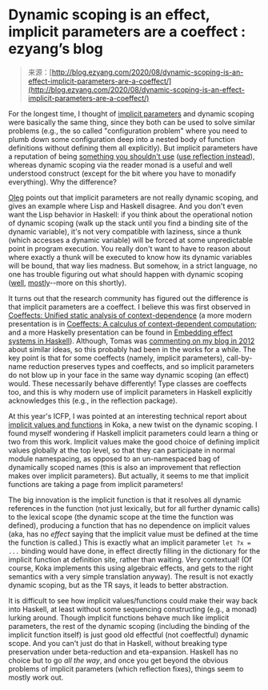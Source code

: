 <!--yml
category: 未分类
date: 2024-07-01 18:16:50
-->

# Dynamic scoping is an effect, implicit parameters are a coeffect : ezyang’s blog

> 来源：[http://blog.ezyang.com/2020/08/dynamic-scoping-is-an-effect-implicit-parameters-are-a-coeffect/](http://blog.ezyang.com/2020/08/dynamic-scoping-is-an-effect-implicit-parameters-are-a-coeffect/)

For the longest time, I thought of [implicit parameters](https://downloads.haskell.org/~ghc/latest/docs/html/users_guide/glasgow_exts.html#implicit-parameters) and dynamic scoping were basically the same thing, since they both can be used to solve similar problems (e.g., the so called "configuration problem" where you need to plumb down some configuration deep into a nested body of function definitions without defining them all explicitly). But implicit parameters have a reputation of being [something you shouldn't use](https://www.reddit.com/r/haskell/comments/6gz4w5/whats_wrong_with_implicitparams/) ([use reflection instead](https://www.reddit.com/r/haskell/comments/5xqozf/implicit_parameters_vs_reflection/dek9eqg/)), whereas dynamic scoping via the reader monad is a useful and well understood construct (except for the bit where you have to monadify everything). Why the difference?

[Oleg](http://okmij.org/ftp/Computation/dynamic-binding.html#implicit-parameter-neq-dynvar) points out that implicit parameters are not really dynamic scoping, and gives an example where Lisp and Haskell disagree. And you don't even want the Lisp behavior in Haskell: if you think about the operational notion of dynamic scoping (walk up the stack until you find a binding site of the dynamic variable), it's not very compatible with laziness, since a thunk (which accesses a dynamic variable) will be forced at some unpredictable point in program execution. You really don't want to have to reason about where exactly a thunk will be executed to know how its dynamic variables will be bound, that way lies madness. But somehow, in a strict language, no one has trouble figuring out what should happen with dynamic scoping ([well](https://blog.klipse.tech/clojure/2018/12/25/dynamic-scope-clojure.html), [mostly](https://stuartsierra.com/2013/03/29/perils-of-dynamic-scope)--more on this shortly).

It turns out that the research community has figured out the difference is that implicit parameters are a coeffect. I believe this was first observed in [Coeffects: Unified static analysis of context-dependence](http://tomasp.net/academic/papers/coeffects/coeffects-icalp.pdf) (a more modern presentation is in [Coeffects: A calculus of context-dependent computation](https://www.doc.ic.ac.uk/~dorchard/publ/coeffects-icfp14.pdf); and a more Haskelly presentation can be found in [Embedding effect systems in Haskell](http://tomasp.net/academic/papers/haskell-effects/haskell-effects.pdf)). Although, Tomas was [commenting on my blog in 2012](http://blog.ezyang.com/2012/10/generalizing-the-programmable-semicolon/) about similar ideas, so this probably had been in the works for a while. The key point is that for some coeffects (namely, implicit parameters), call-by-name reduction preserves types and coeffects, and so implicit parameters do not blow up in your face in the same way dynamic scoping (an effect) would. These necessarily behave differently! Type classes are coeffects too, and this is why modern use of implicit parameters in Haskell explicitly acknowledges this (e.g., in the reflection package).

At this year's ICFP, I was pointed at an interesting technical report about [implicit values and functions](https://www.microsoft.com/en-us/research/uploads/prod/2019/03/implicits-tr-v2.pdf) in Koka, a new twist on the dynamic scoping. I found myself wondering if Haskell implicit parameters could learn a thing or two from this work. Implicit values make the good choice of defining implicit values globally at the top level, so that they can participate in normal module namespacing, as opposed to an un-namespaced bag of dynamically scoped names (this is also an improvement that reflection makes over implicit parameters). But actually, it seems to me that implicit functions are taking a page from implicit parameters!

The big innovation is the implicit function is that it resolves all dynamic references in the function (not just lexically, but for all further dynamic calls) to the lexical scope (the dynamic scope at the time the function was defined), producing a function that has no dependence on implicit values (aka, has no *effect* saying that the implicit value must be defined at the time the function is called.) This is exactly what an implicit parameter `let ?x = ...` binding would have done, in effect directly filling in the dictionary for the implicit function at definition site, rather than waiting. Very contextual! (Of course, Koka implements this using algebraic effects, and gets to the right semantics with a very simple translation anyway). The result is not exactly dynamic scoping, but as the TR says, it leads to better abstraction.

It is difficult to see how implicit values/functions could make their way back into Haskell, at least without some sequencing constructing (e.g., a monad) lurking around. Though implicit functions behave much like implicit parameters, the rest of the dynamic scoping (including the binding of the implicit function itself) is just good old effectful (not coeffectful) dynamic scope. And you can't just do that in Haskell, without breaking type preservation under beta-reduction and eta-expansion. Haskell has no choice but to go *all the way*, and once you get beyond the obvious problems of implicit parameters (which reflection fixes), things seem to mostly work out.